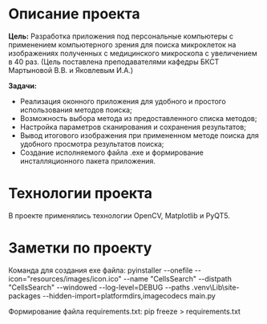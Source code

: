 # Описание проекта
<b>Цель:</b> Разработка приложения под персональные компьютеры с применением компьютерного зрения для поиска микроклеток на изображениях полученных с медицинского микроскопа с увеличением в 40 раз. (Цель поставлена преподавателями кафедры БКСТ Мартыновой В.В. и Яковлевым И.А.)

<b>Задачи:</b>
- Реализация оконного приложения для удобного и простого использования методов поиска;
- Возможность выбора метода из предоставленного списка методов;
- Настройка параметров сканирования и сохранения результатов;
- Вывод итогового изображения при примененном методе поиска для удобного просмотра результатов поиска;
- Создание исполняемого файла .exe и формирование инсталляционного пакета приложения.

# Технологии проекта
В проекте применялись технологии OpenCV, Matplotlib и PyQT5.

# Заметки по проекту
Команда для создания exe файла:
pyinstaller --onefile --icon="resources/images/icon.ico" --name "CellsSearch" --distpath "CellsSearch" --windowed --log-level=DEBUG --paths .venv\Lib\site-packages --hidden-import=platformdirs,imagecodecs main.py

Формирование файла requirements.txt:
pip freeze > requirements.txt
